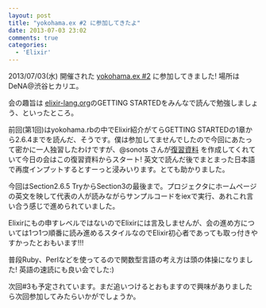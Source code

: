 ```yaml
---
layout: post
title: "yokohama.ex #2 に参加してきたよ"
date: 2013-07-03 23:02
comments: true
categories: 
  - 'Elixir'
---
```


2013/07/03(水) 開催された [yokohama.ex #2](http://www.zusaar.com/event/822004) に参加してきました! 場所はDeNA@渋谷ヒカリエ。

会の趣旨は [elixir-lang.org](http://elixir-lang.org/)のGETTING STARTEDをみんなで読んで勉強しましょう、といったところ。

前回(第1回)はyokohama.rbの中でElixir紹介がてらGETTING STARTEDの1章から2.6.4までを読んだ、そうです。僕は参加してませんでしたので今回にあたって密かに一人独習したわけですが、@sonots さんが[復習資料](https://docs.google.com/presentation/d/1Tl-NTgGiW6V6QCCi2Hy0V81XZTjkAWEC22yTWE8ChP4/pub?start=false&loop=false&delayms=3000#slide=id.p) を作成してくれていて今日の会はこの復習資料からスタート! 英文で読んだ後でまとまった日本語で再度インプットするとすーっと浸みいります。とても助かりました。

<!--more-->

今回はSection2.6.5 TryからSection3の最後まで。プロジェクタにホームページの英文を映して代表の人が読みながらサンプルコードをiexで実行、あれこれ言い合う感じで進められていました。

Elixirにもの申すレベルではないのでElixirには言及しませんが、会の進め方については1つ1つ順番に読み進めるスタイルなのでElixir初心者であっても取っ付きやすかったとおもいます!!!

普段Ruby、Perlなどを使ってるので関数型言語の考え方は頭の体操になりました! 英語の速読にも良い会でした:)

次回#3も予定されています。まだ追いつけるとおもますので興味がありましたら次回参加してみたらいかがでしょうか。
